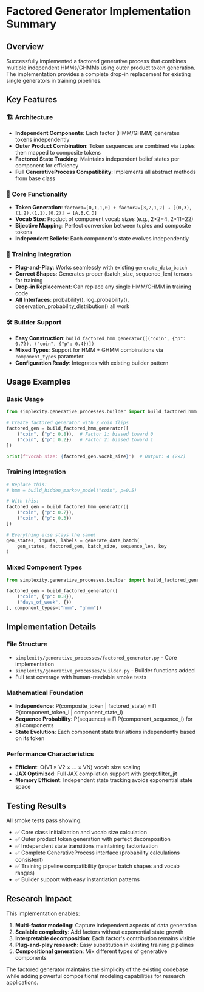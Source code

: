 # Factored Generator Implementation Summary

## Overview
Successfully implemented a factored generative process that combines multiple independent HMMs/GHMMs using outer product token generation. The implementation provides a complete drop-in replacement for existing single generators in training pipelines.

## Key Features

### 🏗️ Architecture
- **Independent Components**: Each factor (HMM/GHMM) generates tokens independently
- **Outer Product Combination**: Token sequences are combined via tuples then mapped to composite tokens
- **Factored State Tracking**: Maintains independent belief states per component for efficiency
- **Full GenerativeProcess Compatibility**: Implements all abstract methods from base class

### 🔧 Core Functionality  
- **Token Generation**: `factor1=[0,1,1,0] + factor2=[3,2,1,2] → [(0,3),(1,2),(1,1),(0,2)] → [A,B,C,D]`
- **Vocab Size**: Product of component vocab sizes (e.g., 2×2=4, 2×11=22)
- **Bijective Mapping**: Perfect conversion between tuples and composite tokens
- **Independent Beliefs**: Each component's state evolves independently

### 🚀 Training Integration
- **Plug-and-Play**: Works seamlessly with existing `generate_data_batch`
- **Correct Shapes**: Generates proper (batch_size, sequence_len) tensors for training
- **Drop-in Replacement**: Can replace any single HMM/GHMM in training code
- **All Interfaces**: probability(), log_probability(), observation_probability_distribution() all work

### 🛠️ Builder Support
- **Easy Construction**: `build_factored_hmm_generator([("coin", {"p": 0.7}), ("coin", {"p": 0.4})])`
- **Mixed Types**: Support for HMM + GHMM combinations via `component_types` parameter
- **Configuration Ready**: Integrates with existing builder pattern

## Usage Examples

### Basic Usage
```python
from simplexity.generative_processes.builder import build_factored_hmm_generator

# Create factored generator with 2 coin flips
factored_gen = build_factored_hmm_generator([
    ("coin", {"p": 0.8}),  # Factor 1: biased toward 0
    ("coin", {"p": 0.2})   # Factor 2: biased toward 1  
])

print(f"Vocab size: {factored_gen.vocab_size}")  # Output: 4 (2×2)
```

### Training Integration  
```python
# Replace this:
# hmm = build_hidden_markov_model("coin", p=0.5)

# With this:
factored_gen = build_factored_hmm_generator([
    ("coin", {"p": 0.7}),
    ("coin", {"p": 0.3})
])

# Everything else stays the same!
gen_states, inputs, labels = generate_data_batch(
    gen_states, factored_gen, batch_size, sequence_len, key
)
```

### Mixed Component Types
```python
from simplexity.generative_processes.builder import build_factored_generator

factored_gen = build_factored_generator([
    ("coin", {"p": 0.8}),
    ("days_of_week", {})
], component_types=["hmm", "ghmm"])
```

## Implementation Details

### File Structure
- `simplexity/generative_processes/factored_generator.py` - Core implementation
- `simplexity/generative_processes/builder.py` - Builder functions added
- Full test coverage with human-readable smoke tests

### Mathematical Foundation
- **Independence**: P(composite_token | factored_state) = ∏ P(component_token_i | component_state_i)
- **Sequence Probability**: P(sequence) = ∏ P(component_sequence_i) for all components
- **State Evolution**: Each component state transitions independently based on its token

### Performance Characteristics
- **Efficient**: O(V1 × V2 × ... × VN) vocab size scaling
- **JAX Optimized**: Full JAX compilation support with @eqx.filter_jit
- **Memory Efficient**: Independent state tracking avoids exponential state space

## Testing Results

All smoke tests pass showing:
- ✅ Core class initialization and vocab size calculation  
- ✅ Outer product token generation with perfect decomposition
- ✅ Independent state transitions maintaining factorization
- ✅ Complete GenerativeProcess interface (probability calculations consistent)
- ✅ Training pipeline compatibility (proper batch shapes and vocab ranges)
- ✅ Builder support with easy instantiation patterns

## Research Impact

This implementation enables:
1. **Multi-factor modeling**: Capture independent aspects of data generation
2. **Scalable complexity**: Add factors without exponential state growth
3. **Interpretable decomposition**: Each factor's contribution remains visible  
4. **Plug-and-play research**: Easy substitution in existing training pipelines
5. **Compositional generation**: Mix different types of generative components

The factored generator maintains the simplicity of the existing codebase while adding powerful compositional modeling capabilities for research applications.